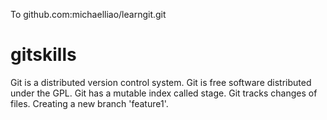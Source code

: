 To github.com:michaelliao/learngit.git
# gitskills
Git is a distributed version control system.
Git is free software distributed under the GPL.
Git has a mutable index called stage.
Git tracks changes of files.
Creating a new branch 'feature1'.

